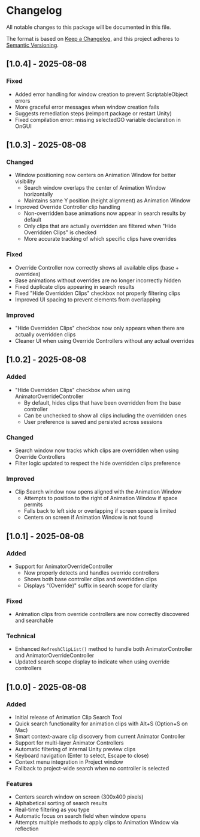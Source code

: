 # Changelog

All notable changes to this package will be documented in this file.

The format is based on [Keep a Changelog](https://keepachangelog.com/en/1.0.0/),
and this project adheres to [Semantic Versioning](https://semver.org/spec/v2.0.0.html).

## [1.0.4] - 2025-08-08

### Fixed
- Added error handling for window creation to prevent ScriptableObject errors
- More graceful error messages when window creation fails
- Suggests remediation steps (reimport package or restart Unity)
- Fixed compilation error: missing selectedGO variable declaration in OnGUI

## [1.0.3] - 2025-08-08

### Changed
- Window positioning now centers on Animation Window for better visibility
  - Search window overlaps the center of Animation Window horizontally
  - Maintains same Y position (height alignment) as Animation Window
- Improved Override Controller clip handling
  - Non-overridden base animations now appear in search results by default
  - Only clips that are actually overridden are filtered when "Hide Overridden Clips" is checked
  - More accurate tracking of which specific clips have overrides

### Fixed
- Override Controller now correctly shows all available clips (base + overrides)
- Base animations without overrides are no longer incorrectly hidden
- Fixed duplicate clips appearing in search results
- Fixed "Hide Overridden Clips" checkbox not properly filtering clips
- Improved UI spacing to prevent elements from overlapping

### Improved
- "Hide Overridden Clips" checkbox now only appears when there are actually overridden clips
- Cleaner UI when using Override Controllers without any actual overrides

## [1.0.2] - 2025-08-08

### Added
- "Hide Overridden Clips" checkbox when using AnimatorOverrideController
  - By default, hides clips that have been overridden from the base controller
  - Can be unchecked to show all clips including the overridden ones
  - User preference is saved and persisted across sessions

### Changed
- Search window now tracks which clips are overridden when using Override Controllers
- Filter logic updated to respect the hide overridden clips preference

### Improved
- Clip Search window now opens aligned with the Animation Window
  - Attempts to position to the right of Animation Window if space permits
  - Falls back to left side or overlapping if screen space is limited
  - Centers on screen if Animation Window is not found

## [1.0.1] - 2025-08-08

### Added
- Support for AnimatorOverrideController
  - Now properly detects and handles override controllers
  - Shows both base controller clips and overridden clips
  - Displays "(Override)" suffix in search scope for clarity

### Fixed
- Animation clips from override controllers are now correctly discovered and searchable

### Technical
- Enhanced `RefreshClipList()` method to handle both AnimatorController and AnimatorOverrideController
- Updated search scope display to indicate when using override controllers

## [1.0.0] - 2025-08-08

### Added
- Initial release of Animation Clip Search Tool
- Quick search functionality for animation clips with Alt+S (Option+S on Mac)
- Smart context-aware clip discovery from current Animator Controller
- Support for multi-layer Animator Controllers
- Automatic filtering of internal Unity preview clips
- Keyboard navigation (Enter to select, Escape to close)
- Context menu integration in Project window
- Fallback to project-wide search when no controller is selected

### Features
- Centers search window on screen (300x400 pixels)
- Alphabetical sorting of search results
- Real-time filtering as you type
- Automatic focus on search field when window opens
- Attempts multiple methods to apply clips to Animation Window via reflection